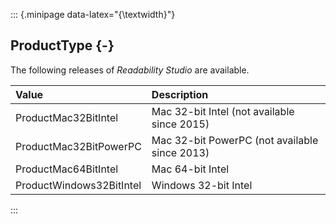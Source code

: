 ::: {.minipage data-latex="{\textwidth}"}
## ProductType {-}

The following releases of *Readability Studio* are available.

**Value**   |   **Description**
| :-- | :-- |
ProductMac32BitIntel   |   Mac 32-bit Intel (not available since 2015)
ProductMac32BitPowerPC   |   Mac 32-bit PowerPC (not available since 2013)
ProductMac64BitIntel   |   Mac 64-bit Intel
ProductWindows32BitIntel   |   Windows 32-bit Intel
:::
